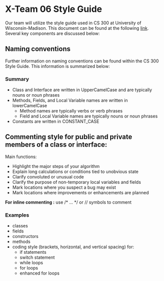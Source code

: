 # X-Team 06 Style Guide

Our team will utilize the style guide used in CS 300 at University of Wisconsin-Madison. This document can be found at the following <a href="http://cs300-www.cs.wisc.edu/wp/index.php/2017/08/15/cs300-java-style-guide/">link</a>. Several key components are discussed below:

## Naming conventions

Further information on naming conventions can be found within the CS 300 Style Guide. This information is summarized below:

### Summary
* Class and Interface are written in UpperCamelCase and are typically nouns or noun phrases
* Methods, Fields, and Local Variable names are written in lowerCamelCase
  * Method names are typically verbs or verb phrases
  * Field and Local Variable names are typically nouns or noun phrases
* Constants are written in CONSTANT_CASE

## Commenting style for public and private members of a class or interface:

Main functions: 
* Highlight the major steps of your algorithm
* Explain long calculations or conditions tied to unobvious state
* Clarify convoluted or unusual code
* Clarify the purpose of non-temporary local variables and fields
* Mark locations where you suspect a bug may exist
* Mark locations where improvements or enhancements are planned

**For inline commenting :** use /* ... */ or // symbols to comment


### Examples

* classes
* fields
* constructors
* methods
* coding style (brackets, horizontal, and vertical spacing) for:
  * if statements
  * switch statement
  * while loops
  * for loops
  * enhanced for loops
